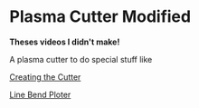 # Plasma Cutter Modified

**Theses videos I didn't make!**

A plasma cutter to do special stuff like

[Creating the Cutter](https://youtu.be/mbo6soXn_kQ)

[Line Bend Ploter](https://youtu.be/c3LhK2SAusk)
